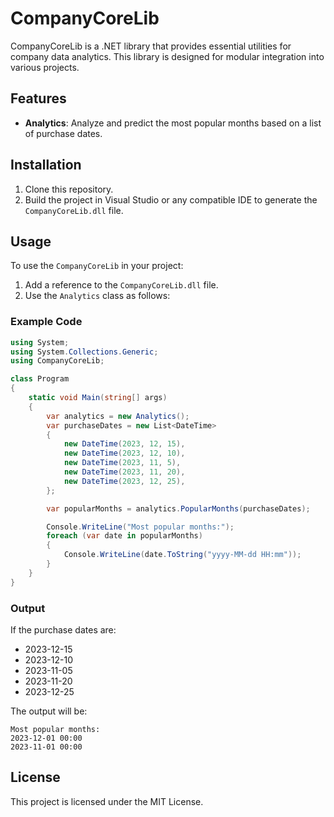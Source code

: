 # CompanyCoreLib

CompanyCoreLib is a .NET library that provides essential utilities for company data analytics. This library is designed for modular integration into various projects.

## Features
- **Analytics**: Analyze and predict the most popular months based on a list of purchase dates.

## Installation
1. Clone this repository.
2. Build the project in Visual Studio or any compatible IDE to generate the `CompanyCoreLib.dll` file.

## Usage
To use the `CompanyCoreLib` in your project:

1. Add a reference to the `CompanyCoreLib.dll` file.
2. Use the `Analytics` class as follows:

### Example Code
```csharp
using System;
using System.Collections.Generic;
using CompanyCoreLib;

class Program
{
    static void Main(string[] args)
    {
        var analytics = new Analytics();
        var purchaseDates = new List<DateTime>
        {
            new DateTime(2023, 12, 15),
            new DateTime(2023, 12, 10),
            new DateTime(2023, 11, 5),
            new DateTime(2023, 11, 20),
            new DateTime(2023, 12, 25),
        };

        var popularMonths = analytics.PopularMonths(purchaseDates);

        Console.WriteLine("Most popular months:");
        foreach (var date in popularMonths)
        {
            Console.WriteLine(date.ToString("yyyy-MM-dd HH:mm"));
        }
    }
}
```

### Output
If the purchase dates are:
- 2023-12-15
- 2023-12-10
- 2023-11-05
- 2023-11-20
- 2023-12-25

The output will be:
```
Most popular months:
2023-12-01 00:00
2023-11-01 00:00
```

## License
This project is licensed under the MIT License.

